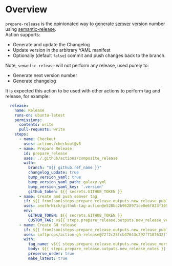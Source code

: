 # Overview

`prepare-release` is the opinionated way to generate [semver](https://semver.org/) version number using [semantic-release](https://github.com/semantic-release/semantic-release).  
Action supports:

- Generate and update the Changelog
- Update version in the arbitrary YAML manifest
- Optionally (default `false`) commit and push changes back to the branch.

Note, `semantic-release` will not perform any release, used purely to:

- Generate next version number
- Generate changelog

It is expected this action to be used with other actions to perform tag and release, for example:

```yaml
  release:
    name: Release
    runs-on: ubuntu-latest
    permissions:
      contents: write
      pull-requests: write
    steps:
      - name: Checkout
        uses: actions/checkout@v5
      - name: Prepare Release
        id: prepare_release
        uses: ./.github/actions/composite_release
        with:
          branch: "${{ github.ref_name }}"
          changelog_update: true
          bump_version_yaml: true
          bump_version_yaml_path: galaxy.yml
          bump_version_yaml_key: '.version'
          github_token: ${{ secrets.GITHUB_TOKEN }}
      - name: Create and push semver tag
        if: ${{ fromJson(steps.prepare_release.outputs.new_release_published) }}
        uses: anothrNick/github-tag-action@e528bc2b9628971ce0e6f823f3052d1dcd9d512c
        env:
          GITHUB_TOKEN: ${{ secrets.GITHUB_TOKEN }}
          CUSTOM_TAG: v${{ steps.prepare_release.outputs.new_release_version }}
      - name: Create GH release
        if: ${{ fromJson(steps.prepare_release.outputs.new_release_published) }}
        uses: softprops/action-gh-release@72f2c25fcb47643c292f7107632f7a47c1df5cd8
        with:
          tag_name: v${{ steps.prepare_release.outputs.new_release_version }}
          body: ${{ steps.prepare_release.outputs.new_release_notes }}
          preserve_order: true
          make_latest: true
```
